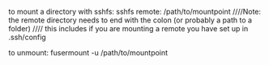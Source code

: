 to mount a directory with sshfs:
	sshfs remote: /path/to/mountpoint
////Note: the remote directory needs to end with the colon (or probably a path to a folder)
////	  this includes if you are mounting a remote you have set up in .ssh/config

to unmount:
	fusermount -u /path/to/mountpoint